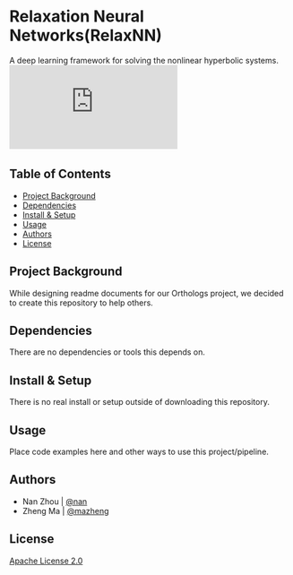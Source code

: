 
Relaxation Neural Networks(RelaxNN)
=============
A deep learning framework for solving the nonlinear hyperbolic systems.  
![image](https://github.com/mazhengcn/relaxation-nn/blob/main/fig/relaxation.pdf)

Table of Contents
-----------------

-   [Project Background](#project-background)
-   [Dependencies](#dependencies)
-   [Install & Setup](#install-&-setup)
-   [Usage](#usage)
-   [Authors](#authors)
-   [License](#license)

Project Background
----------

While designing readme documents for our Orthologs project, we decided to create this repository to help others.


Dependencies
---------------

There are no dependencies or tools this depends on.


Install & Setup
---------------

There is no real install or setup outside of downloading this repository.


Usage
-----

Place code examples here and other ways to use this project/pipeline.



Authors
-------

* Nan Zhou | [@nan](https://github.com/zhounan-sjtu)
* Zheng Ma | [@mazheng](https://github.com/mazhengcn)


License
-------

[Apache License 2.0](LICENSE)